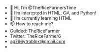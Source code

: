 - 👋 Hi, I’m @TheRiceFarmersTime
- 👀 I’m interested in HTML, C#, and Python!
- 🌱 I’m currently learning HTML
- 📫 How to reach me?
- Guilded: TheRiceFarmer
- Twitter: TheRiceFarmer6
- ag766ytroblox@gmail.com
- 
